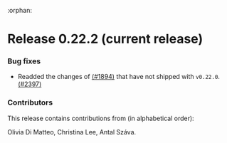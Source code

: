 :orphan:

# Release 0.22.2 (current release)

<h3>Bug fixes</h3>

* Readded the changes of
  [(#1894)](https://github.com/PennyLaneAI/pennylane/pull/1894/) that have not
  shipped with `v0.22.0`.
  [(#2397)](https://github.com/PennyLaneAI/pennylane/pull/2397)

<h3>Contributors</h3>

This release contains contributions from (in alphabetical order):

Olivia Di Matteo, Christina Lee, Antal Száva.
